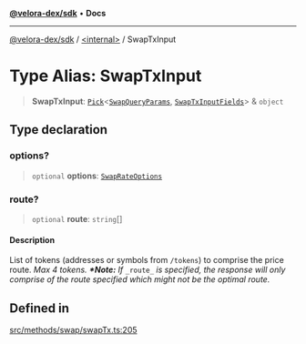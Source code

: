 [**@velora-dex/sdk**](../../README.md) • **Docs**

***

[@velora-dex/sdk](../../globals.md) / [\<internal\>](../README.md) / SwapTxInput

# Type Alias: SwapTxInput

> **SwapTxInput**: [`Pick`](Pick.md)\<[`SwapQueryParams`](SwapQueryParams.md), [`SwapTxInputFields`](SwapTxInputFields.md)\> & `object`

## Type declaration

### options?

> `optional` **options**: [`SwapRateOptions`](SwapRateOptions.md)

### route?

> `optional` **route**: `string`[]

#### Description

List of tokens (addresses or symbols from `/tokens`) to comprise the price route. _Max 4 tokens._ _**\*Note:**_ _If_ `_route_` _is specified, the response will only comprise of the route specified which might not be the optimal route._

## Defined in

[src/methods/swap/swapTx.ts:205](https://github.com/VeloraDEX/paraswap-sdk/blob/feat/velora/src/methods/swap/swapTx.ts#L205)
